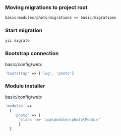 ### Moving migrations to project root 
```php
basic/modules/photo/migrations => basic/migrations
```

### Start migration 
```php
yii migrate
```

### Bootstrap connection
basic/config/web:
```php
'bootstrap' => ['log', 'photo']
```

### Module installer
basic/config/web: 
```php
'modules' => 
  [
    'photo' => [
      'class' => 'app\modules\photo\Module'
      ]
  ]
```
